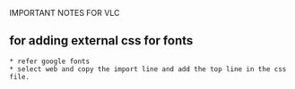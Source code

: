 IMPORTANT NOTES FOR VLC

## for adding external css for fonts 
    * refer google fonts 
    * select web and copy the import line and add the top line in the css file.





